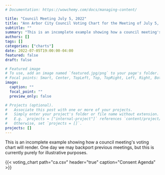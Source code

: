 ```yaml
---
# Documentation: https://wowchemy.com/docs/managing-content/

title: "Council Meeting July 5, 2022"
title: "Ann Arbor City Council Voting Chart for the Meeting of July 5, 2022"
subtitle: ""
summary: "This is an incomplete example showing how a council meeting's voting chart will render. One day we may backport previous meetings, but this is currently purely for illustrative purposes."
authors: []
tags: []
categories: ["charts"]
date: 2022-07-05T19:00:00-04:00
featured: false
draft: false

# Featured image
# To use, add an image named `featured.jpg/png` to your page's folder.
# Focal points: Smart, Center, TopLeft, Top, TopRight, Left, Right, BottomLeft, Bottom, BottomRight.
image:
  caption: ""
  focal_point: ""
  preview_only: false

# Projects (optional).
#   Associate this post with one or more of your projects.
#   Simply enter your project's folder or file name without extension.
#   E.g. `projects = ["internal-project"]` references `content/project/deep-learning/index.md`.
#   Otherwise, set `projects = []`.
projects: []
---
```


This is an incomplete example showing how a council meeting's voting chart will render. One day we may backport previous meetings, but this is currently purely for illustrative purposes.

{{< voting_chart path="ca.csv" header="true" caption="Consent Agenda" >}}
